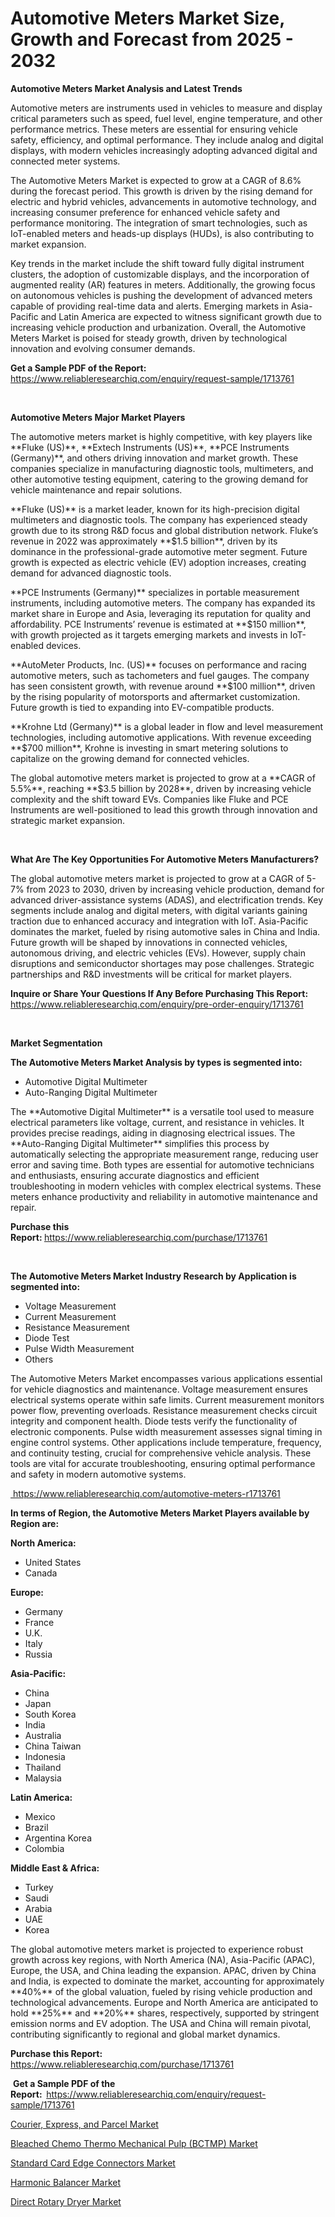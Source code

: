 <p><h1>Automotive Meters Market Size, Growth and Forecast from 2025 - 2032</h1></p><p><strong>Automotive Meters Market Analysis and Latest Trends</strong></p>
<p><p>Automotive meters are instruments used in vehicles to measure and display critical parameters such as speed, fuel level, engine temperature, and other performance metrics. These meters are essential for ensuring vehicle safety, efficiency, and optimal performance. They include analog and digital displays, with modern vehicles increasingly adopting advanced digital and connected meter systems.</p><p>The Automotive Meters Market is expected to grow at a CAGR of 8.6% during the forecast period. This growth is driven by the rising demand for electric and hybrid vehicles, advancements in automotive technology, and increasing consumer preference for enhanced vehicle safety and performance monitoring. The integration of smart technologies, such as IoT-enabled meters and heads-up displays (HUDs), is also contributing to market expansion.</p><p>Key trends in the market include the shift toward fully digital instrument clusters, the adoption of customizable displays, and the incorporation of augmented reality (AR) features in meters. Additionally, the growing focus on autonomous vehicles is pushing the development of advanced meters capable of providing real-time data and alerts. Emerging markets in Asia-Pacific and Latin America are expected to witness significant growth due to increasing vehicle production and urbanization. Overall, the Automotive Meters Market is poised for steady growth, driven by technological innovation and evolving consumer demands.</p></p>
<p><strong>Get a Sample PDF of the Report:&nbsp;</strong> <a href="https://www.reliableresearchiq.com/enquiry/request-sample/1713761?utm_campaign=1877&utm_medium=2&utm_source=Github&utm_content=ia&utm_term=22012025&utm_id=automotive-meters">https://www.reliableresearchiq.com/enquiry/request-sample/1713761</a></p>
<p>&nbsp;</p>
<p><strong>Automotive Meters Major Market Players</strong></p>
<p><p>The automotive meters market is highly competitive, with key players like **Fluke (US)**, **Extech Instruments (US)**, **PCE Instruments (Germany)**, and others driving innovation and market growth. These companies specialize in manufacturing diagnostic tools, multimeters, and other automotive testing equipment, catering to the growing demand for vehicle maintenance and repair solutions.</p><p>**Fluke (US)** is a market leader, known for its high-precision digital multimeters and diagnostic tools. The company has experienced steady growth due to its strong R&D focus and global distribution network. Fluke’s revenue in 2022 was approximately **$1.5 billion**, driven by its dominance in the professional-grade automotive meter segment. Future growth is expected as electric vehicle (EV) adoption increases, creating demand for advanced diagnostic tools.</p><p>**PCE Instruments (Germany)** specializes in portable measurement instruments, including automotive meters. The company has expanded its market share in Europe and Asia, leveraging its reputation for quality and affordability. PCE Instruments’ revenue is estimated at **$150 million**, with growth projected as it targets emerging markets and invests in IoT-enabled devices.</p><p>**AutoMeter Products, Inc. (US)** focuses on performance and racing automotive meters, such as tachometers and fuel gauges. The company has seen consistent growth, with revenue around **$100 million**, driven by the rising popularity of motorsports and aftermarket customization. Future growth is tied to expanding into EV-compatible products.</p><p>**Krohne Ltd (Germany)** is a global leader in flow and level measurement technologies, including automotive applications. With revenue exceeding **$700 million**, Krohne is investing in smart metering solutions to capitalize on the growing demand for connected vehicles.</p><p>The global automotive meters market is projected to grow at a **CAGR of 5.5%**, reaching **$3.5 billion by 2028**, driven by increasing vehicle complexity and the shift toward EVs. Companies like Fluke and PCE Instruments are well-positioned to lead this growth through innovation and strategic market expansion.</p></p>
<p>&nbsp;</p>
<p><strong>What Are The Key Opportunities For Automotive Meters Manufacturers?</strong></p>
<p><p>The global automotive meters market is projected to grow at a CAGR of 5-7% from 2023 to 2030, driven by increasing vehicle production, demand for advanced driver-assistance systems (ADAS), and electrification trends. Key segments include analog and digital meters, with digital variants gaining traction due to enhanced accuracy and integration with IoT. Asia-Pacific dominates the market, fueled by rising automotive sales in China and India. Future growth will be shaped by innovations in connected vehicles, autonomous driving, and electric vehicles (EVs). However, supply chain disruptions and semiconductor shortages may pose challenges. Strategic partnerships and R&D investments will be critical for market players.</p></p>
<p><strong>Inquire or Share Your Questions If Any Before Purchasing This Report:</strong> <a href="https://www.reliableresearchiq.com/enquiry/pre-order-enquiry/1713761?utm_campaign=1877&utm_medium=2&utm_source=Github&utm_content=ia&utm_term=22012025&utm_id=automotive-meters">https://www.reliableresearchiq.com/enquiry/pre-order-enquiry/1713761</a></p>
<p>&nbsp;</p>
<p><strong>Market Segmentation</strong></p>
<p><strong>The Automotive Meters Market Analysis by types is segmented into:</strong></p>
<p><ul><li>Automotive Digital Multimeter</li><li>Auto-Ranging Digital Multimeter</li></ul></p>
<p><p>The **Automotive Digital Multimeter** is a versatile tool used to measure electrical parameters like voltage, current, and resistance in vehicles. It provides precise readings, aiding in diagnosing electrical issues. The **Auto-Ranging Digital Multimeter** simplifies this process by automatically selecting the appropriate measurement range, reducing user error and saving time. Both types are essential for automotive technicians and enthusiasts, ensuring accurate diagnostics and efficient troubleshooting in modern vehicles with complex electrical systems. These meters enhance productivity and reliability in automotive maintenance and repair.</p></p>
<p><strong>Purchase this Report:&nbsp;</strong><a href="https://www.reliableresearchiq.com/purchase/1713761?utm_campaign=1877&utm_medium=2&utm_source=Github&utm_content=ia&utm_term=22012025&utm_id=automotive-meters">https://www.reliableresearchiq.com/purchase/1713761</a></p>
<p>&nbsp;</p>
<p><strong>The Automotive Meters Market Industry Research by Application is segmented into:</strong></p>
<p><ul><li>Voltage Measurement</li><li>Current Measurement</li><li>Resistance Measurement</li><li>Diode Test</li><li>Pulse Width Measurement</li><li>Others</li></ul></p>
<p><p>The Automotive Meters Market encompasses various applications essential for vehicle diagnostics and maintenance. Voltage measurement ensures electrical systems operate within safe limits. Current measurement monitors power flow, preventing overloads. Resistance measurement checks circuit integrity and component health. Diode tests verify the functionality of electronic components. Pulse width measurement assesses signal timing in engine control systems. Other applications include temperature, frequency, and continuity testing, crucial for comprehensive vehicle analysis. These tools are vital for accurate troubleshooting, ensuring optimal performance and safety in modern automotive systems.</p></p>
<p><a href="https://www.reliableresearchiq.com/automotive-meters-r1713761?utm_campaign=1877&utm_medium=2&utm_source=Github&utm_content=ia&utm_term=22012025&utm_id=automotive-meters">&nbsp;https://www.reliableresearchiq.com/automotive-meters-r1713761</a></p>
<p><strong>In terms of Region, the Automotive Meters Market Players available by Region are:</strong></p>
<p>
    <p> <strong> North America: </strong>
        <ul>
            <li>United States</li>
            <li>Canada</li>
        </ul>
        </p> 
    <p> <strong> Europe: </strong>
        <ul>
            <li>Germany</li>
            <li>France</li>
            <li>U.K.</li>
            <li>Italy</li>
            <li>Russia</li>
        </ul>
        </p> 
    <p> <strong> Asia-Pacific: </strong>
        <ul>
            <li>China</li>
            <li>Japan</li>
            <li>South Korea</li>
            <li>India</li>
            <li>Australia</li>
            <li>China Taiwan</li>
            <li>Indonesia</li>
            <li>Thailand</li>
            <li>Malaysia</li>
        </ul>
        </p> 
    <p> <strong> Latin America: </strong>
        <ul>
            <li>Mexico</li>
            <li>Brazil</li>
            <li>Argentina Korea</li>
            <li>Colombia</li>
        </ul>
        </p> 
    <p> <strong> Middle East & Africa: </strong>
        <ul>
            <li>Turkey</li>
            <li>Saudi</li>
            <li>Arabia</li>
            <li>UAE</li>
            <li>Korea</li>
        </ul>
    </p>
    </p>
<p><p>The global automotive meters market is projected to experience robust growth across key regions, with North America (NA), Asia-Pacific (APAC), Europe, the USA, and China leading the expansion. APAC, driven by China and India, is expected to dominate the market, accounting for approximately **40%** of the global valuation, fueled by rising vehicle production and technological advancements. Europe and North America are anticipated to hold **25%** and **20%** shares, respectively, supported by stringent emission norms and EV adoption. The USA and China will remain pivotal, contributing significantly to regional and global market dynamics.</p></p>
<p><strong>Purchase this Report: </strong><a href="https://www.reliableresearchiq.com/purchase/1713761?utm_campaign=1877&utm_medium=2&utm_source=Github&utm_content=ia&utm_term=22012025&utm_id=automotive-meters">https://www.reliableresearchiq.com/purchase/1713761</a></p>
<p>&nbsp;<strong>Get a Sample PDF of the Report:&nbsp;&nbsp;</strong><a href="https://www.reliableresearchiq.com/enquiry/request-sample/1713761?utm_campaign=1877&utm_medium=2&utm_source=Github&utm_content=ia&utm_term=22012025&utm_id=automotive-meters">https://www.reliableresearchiq.com/enquiry/request-sample/1713761</a></p>
<p><strong></strong></p>
<p><p><a href="https://www.linkedin.com/pulse/forecasting-trends-courier-express-parcel-market-sales-revenue-yz2we?utm_campaign=1877&utm_medium=2&utm_source=Github&utm_content=ia&utm_term=22012025&utm_id=automotive-meters">Courier, Express, and Parcel Market</a></p><p><a href="https://www.linkedin.com/pulse/bleached-chemo-thermo-mechanical-pulp-bctmp-market-evolution-0baqe?utm_campaign=1877&utm_medium=2&utm_source=Github&utm_content=ia&utm_term=22012025&utm_id=automotive-meters">Bleached Chemo Thermo Mechanical Pulp (BCTMP) Market</a></p><p><a href="https://www.linkedin.com/pulse/global-standard-card-edge-connectors-market-insights-cpmuc?utm_campaign=1877&utm_medium=2&utm_source=Github&utm_content=ia&utm_term=22012025&utm_id=automotive-meters">Standard Card Edge Connectors Market</a></p><p><a href="https://github.com/ivannakkaiivanna82/Market-Research-Report-List-1/blob/main/harmonic-balancer-market.md?utm_campaign=1877&utm_medium=2&utm_source=Github&utm_content=ia&utm_term=22012025&utm_id=automotive-meters">Harmonic Balancer Market</a></p><p><a href="https://www.linkedin.com/pulse/direct-rotary-dryer-market-forecast-key-players-analysis-5hy3c?utm_campaign=1877&utm_medium=2&utm_source=Github&utm_content=ia&utm_term=22012025&utm_id=automotive-meters">Direct Rotary Dryer Market</a></p></p>